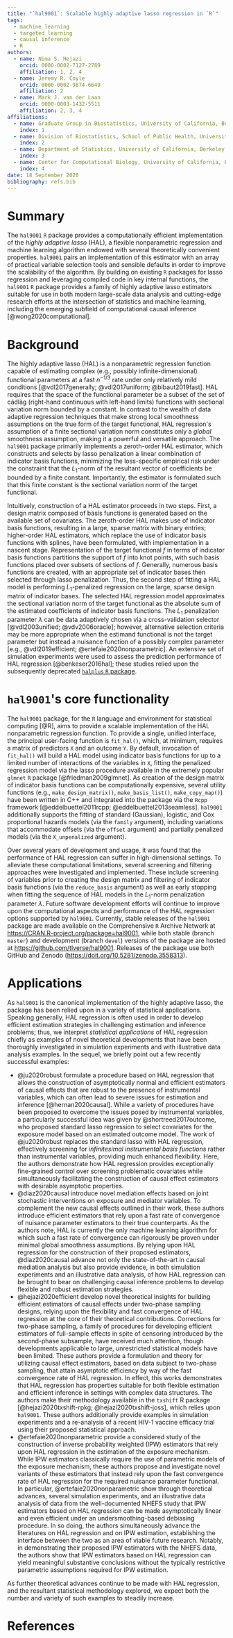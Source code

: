```yaml
---
title: "`hal9001`: Scalable highly adaptive lasso regression in `R`"
tags:
  - machine learning
  - targeted learning
  - causal inference
  - R
authors:
  - name: Nima S. Hejazi
    orcid: 0000-0002-7127-2789
    affiliation: 1, 2, 4
  - name: Jeremy R. Coyle
    orcid: 0000-0002-9874-6649
    affiliation: 2
  - name: Mark J. van der Laan
    orcid: 0000-0003-1432-5511
    affiliation: 2, 3, 4
affiliations:
  - name: Graduate Group in Biostatistics, University of California, Berkeley
    index: 1
  - name: Division of Biostatistics, School of Public Health, University of California, Berkeley
    index: 2
  - name: Department of Statistics, University of California, Berkeley
    index: 3
  - name: Center for Computational Biology, University of California, Berkeley
    index: 4
date: 18 September 2020
bibliography: refs.bib
---
```


# Summary

The `hal9001` `R` package provides a computationally efficient implementation of
the _highly adaptive lasso_ (HAL), a flexible nonparametric regression and
machine learning algorithm endowed with several theoretically convenient
properties. `hal9001` pairs an implementation of this estimator with an array of
practical variable selection tools and sensible defaults in order to improve the
scalability of the algorithm. By building on existing `R` packages for lasso
regression and leveraging compiled code in key internal functions, the `hal9001`
`R` package provides a family of highly adaptive lasso estimators suitable for
use in both modern large-scale data analysis and cutting-edge research efforts
at the intersection of statistics and machine learning, including the emerging
subfield of computational causal inference [@wong2020computational].

# Background

The highly adaptive lasso (HAL) is a nonparametric regression function capable
of estimating complex (e.g., possibly infinite-dimensional) functional
parameters at a fast $n^{-1/3}$ rate under only relatively mild conditions
[@vdl2017generally; @vdl2017uniform; @bibaut2019fast]. HAL requires that the
space of the functional parameter be a subset of the set of càdlàg (right-hand
continuous with left-hand limits) functions with sectional variation norm
bounded by a constant. In contrast to the wealth of data adaptive regression
techniques that make strong local smoothness assumptions on the true form of the
target functional, HAL regression's assumption of a finite sectional variation
norm constitutes only a _global_ smoothness assumption, making it a powerful and
versatile approach. The `hal9001` package primarily implements a zeroth-order
HAL estimator, which constructs and selects by lasso penalization a linear
combination of indicator basis functions, minimizing the loss-specific empirical
risk under the constraint that the $L_1$-norm of the resultant vector of
coefficients be bounded by a finite constant. Importantly, the estimator is
formulated such that this finite constant is the sectional variation norm of the
target functional.

Intuitively, construction of a HAL estimator proceeds in two steps. First,
a design matrix composed of basis functions is generated based on the available
set of covariates. The zeroth-order HAL makes use of indicator basis functions,
resulting in a large, sparse matrix with binary entries; higher-order HAL
estimators, which replace the use of indicator basis functions with splines,
have been formulated, with implementation in a nascent stage. Representation of
the target functional $f$ in terms of indicator basis functions partitions the
support of $f$ into knot points, with such basis functions placed over subsets
of sections of $f$. Generally, numerous basis functions are created, with an
appropriate set of indicator bases then selected through lasso penalization.
Thus, the second step of fitting a HAL model is performing $L_1$-penalized
regression on the large, sparse design matrix of indicator bases. The selected
HAL regression model approximates the sectional variation norm of the target
functional as the absolute sum of the estimated coefficients of indicator basis
functions. The $L_1$ penalization parameter $\lambda$ can be data adaptively
chosen via a cross-validation selector [@vdl2003unified; @vdv2006oracle];
however, alternative selection criteria may be more appropriate when the
estimand functional is not the target parameter but instead a nuisance function
of a possibly complex parameter [e.g., @vdl2019efficient;
@ertefaie2020nonparametric]. An extensive set of simulation experiments were
used to assess the prediction performance of HAL regression [@benkeser2016hal];
these studies relied upon the subsequently deprecated [`halplus` `R`
package](https://github.com/benkeser/halplus).

# `hal9001`'s core functionality

The `hal9001` package, for the `R` language and environment for statistical
computing [@R], aims to provide a scalable implementation of the HAL
nonparametric regression function. To provide a single, unified interface, the
principal user-facing function is `fit_hal()`, which, at minimum, requires
a matrix of predictors `X` and an outcome `Y`. By default, invocation of
`fit_hal()` will build a HAL model using indicator basis functions for up to
a limited number of interactions of the variables in `X`, fitting the penalized
regression model via the lasso procedure available in the extremely popular
`glmnet` `R` package [@friedman2009glmnet]. As creation of the design matrix of
indicator basis functions can be computationally expensive, several utility
functions (e.g., `make_design_matrix()`, `make_basis_list()`, `make_copy_map()`)
have been written in C++ and integrated into the package via the `Rcpp`
framework [@eddelbuettel2011rcpp; @eddelbuettel2013seamless]. `hal9001`
additionally supports the fitting of standard (Gaussian), logistic, and Cox
proportional hazards models (via the `family` argument), including variations
that accommodate offsets (via the `offset` argument) and partially penalized
models (via the `X_unpenalized` argument).

Over several years of development and usage, it was found that the performance
of HAL regression can suffer in high-dimensional settings. To alleviate these
computational limitations, several screening and filtering approaches were
investigated and implemented. These include screening of variables prior to
creating the design matrix and filtering of indicator basis functions (via the
`reduce_basis` argument) as well as early stopping when fitting the sequence of
HAL models in the $L_1$-norm penalization parameter $\lambda$. Future software
development efforts will continue to improve upon the computational aspects and
performance of the HAL regression options supported by `hal9001`. Currently,
stable releases of the `hal9001` package are made available on the Comprehensive
`R` Archive Network at https://CRAN.R-project.org/package=hal9001, while both
stable (branch `master`) and development (branch `devel`) versions of the
package are hosted at https://github.com/tlverse/hal9001. Releases of the
package use both GitHub and Zenodo (https://doit.org/10.5281/zenodo.3558313).

# Applications

As `hal9001` is the canonical implementation of the highly adaptive lasso, the
package has been relied upon in a variety of statistical applications. Speaking
generally, HAL regression is often used in order to develop efficient estimation
strategies in challenging estimation and inference problems; thus, we interpret
_statistical applications_ of HAL regression chiefly as examples of novel
theoretical developments that have been thoroughly investigated in simulation
experiments and with illustrative data analysis examples. In the sequel, we
briefly point out a few recently successful examples:

* @ju2020robust formulate a procedure based on HAL regression that allows the
  construction of asymptotically normal and efficient estimators of causal
  effects that are robust to the presence of instrumental variables, which can
  often lead to severe issues for estimation and inference [@hernan2020causal].
  While a variety of procedures have been proposed to overcome the issues posed
  by instrumental variables, a particularly successful idea was given by
  @shortreed2017outcome, who proposed standard lasso regression to select
  covariates for the exposure model based on an estimated outcome model. The
  work of @ju2020robust replaces the standard lasso with HAL regression,
  effectively screening for _infinitesimal instrumental basis functions_ rather
  than instrumental variables, providing much enhanced flexibility. Here, the
  authors demonstrate how HAL regression provides exceptionally fine-grained
  control over screening problematic covariates while simultaneously
  facilitating the construction of causal effect estimators with desirable
  asymptotic properties.
* @diaz2020causal introduce novel mediation effects based on joint stochastic
  interventions on exposure and mediator variables. To complement the new causal
  effects outlined in their work, these authors introduce efficient estimators
  that rely upon a fast rate of convergence of nuisance parameter estimators to
  their true counterparts. As the authors note, HAL is currently the only
  machine learning algorithm for which such a fast rate of convergence can
  rigorously be proven under minimal global smoothness assumptions. By relying
  upon HAL regression for the construction of their proposed estimators,
  @diaz2020causal advance not only the state-of-the-art in causal mediation
  analysis but also provide evidence, in both simulation experiments and an
  illustrative data analysis, of how HAL regression can be brought to bear on
  challenging causal inference problems to develop flexible and robust
  estimation strategies.
* @hejazi2020efficient develop novel theoretical insights for building efficient
  estimators of causal effects under two-phase sampling designs, relying upon
  the flexibility and fast convergence of HAL regression at the core of their
  theoretical contributions. Corrections for two-phase sampling, a family of
  procedures for developing efficient estimators of full-sample effects in spite
  of censoring introduced by the second-phase subsample, have received much
  attention, though developments applicable to large, unrestricted statistical
  models have been limited. These authors provide a formulation and theory for
  utilizing causal effect estimators, based on data subject to two-phase
  sampling, that attain asymptotic efficiency by way of the fast convergence
  rate of HAL regression. In effect, this works demonstrates that HAL regression
  has properties suitable for both flexible estimation and efficient inference
  in settings with complex data structures. The authors make their methodology
  available in the `txshift` R package [@hejazi2020txshift-rpkg;
  @hejazi2020txshift-joss], which relies upon `hal9001`. These authors
  additionally provide examples in simulation experiments and a re-analysis of
  a recent HIV-1 vaccine efficacy trial using their proposed statistical
  approach.
* @ertefaie2020nonparametric provide a considered study of the construction of
  inverse probability weighted (IPW) estimators that rely upon HAL regression in
  the estimation of the exposure mechanism. While IPW estimators classically
  require the use of parametric models of the exposure mechanism, these authors
  propose and investigate novel variants of these estimators that instead rely
  upon the fast convergence rate of HAL regression for the required nuisance
  parameter functional. In particular, @ertefaie2020nonparametric show through
  theoretical advances, several simulation experiments, and an illustrative data
  analysis of data from the well-documented NHEFS study that IPW estimators
  based on HAL regression can be made asymptotically linear and even efficient
  under an undersmoothing-based debiasing procedure. In so doing, the authors
  simultaneously advance the literatures on HAL regression and on IPW
  estimation, establishing the interface between the two as an area of viable
  future research. Notably, in demonstrating their proposed IPW estimators with
  the NHEFS data, the authors show that IPW estimators based on HAL regression
  can yield meaningful substantive conclusions without the typically restrictive
  parametric assumptions required for IPW estimation.

As further theoretical advances continue to be made with HAL regression, and the
resultant statistical methodology explored, we expect both the number and
variety of such examples to steadily increase.

# References

